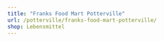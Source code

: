 ```yaml
---
title: "Franks Food Mart Potterville"
url: /potterville/franks-food-mart-potterville/
shop: Lebensmittel
---
```

